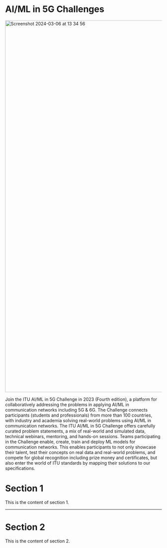 # AI/ML in 5G Challenges
<img width="1191" alt="Screenshot 2024-03-06 at 13 34 56" src="https://github.com/Carolynshexiu/ITU-Challenges/assets/162329150/c1b373ba-6391-4fac-bb0f-8f11ba83548a">

Join the ITU AI/ML in 5G Challenge in 2023 (Fourth edition), a platform for collaboratively addressing the problems in applying AI/ML in communication networks including 5G & 6G. The Challenge connects participants (students and professionals) from more than 100 countries, with industry and academia solving real-world problems using AI/ML in communication networks.
The ITU AI/ML in 5G Challenge offers carefully curated problem statements, a mix of real-world and simulated data, technical webinars, mentoring, and hands-on sessions. Teams participating in the Challenge enable, create, train and deploy ML models for communication networks. This enables participants to not only showcase their talent, test their concepts on real data and real-world problems, and compete for global recognition including prize money and certificates, but also enter the world of ITU standards by mapping their solutions to our specifications.

<h1>Section 1</h1>
<p>This is the content of section 1.</p>
<hr>
<h1>Section 2</h1>
<p>This is the content of section 2.</p>
